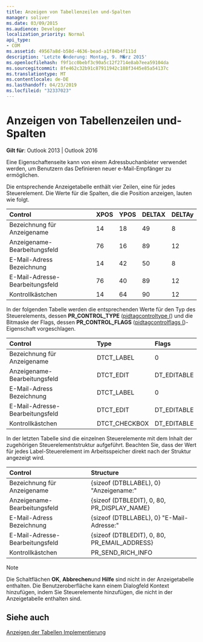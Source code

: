 ```yaml
---
title: Anzeigen von Tabellenzeilen und-Spalten
manager: soliver
ms.date: 03/09/2015
ms.audience: Developer
localization_priority: Normal
api_type:
- COM
ms.assetid: 49567a8d-b58d-4636-bead-a1f84b4f111d
description: 'Letzte �nderung: Montag, 9. M�rz 2015'
ms.openlocfilehash: f9f1cc0bebf3c90a5c12f2714e8ab7eea59104da
ms.sourcegitcommit: 8fe462c32b91c87911942c188f3445e85a54137c
ms.translationtype: MT
ms.contentlocale: de-DE
ms.lasthandoff: 04/23/2019
ms.locfileid: "32337023"
---
```

# <a name="displaying-table-rows-and-columns"></a>Anzeigen von Tabellenzeilen und-Spalten

  
  
**Gilt für**: Outlook 2013 | Outlook 2016 
  
 Eine Eigenschaftenseite kann von einem Adressbuchanbieter verwendet werden, um Benutzern das Definieren neuer e-Mail-Empfänger zu ermöglichen. 
  
Die entsprechende Anzeigetabelle enthält vier Zeilen, eine für jedes Steuerelement. Die Werte für die Spalten, die die Position anzeigen, lauten wie folgt.
  
|**Control**|**XPOS**|**YPOS**|**DELTAX**|**DELTAy**|
|:-----|:-----|:-----|:-----|:-----|
|Bezeichnung für Anzeigename  <br/> |14  <br/> |18  <br/> |49  <br/> |8  <br/> |
|Anzeigename-Bearbeitungsfeld  <br/> |76  <br/> |16  <br/> |89  <br/> |12  <br/> |
|E-Mail-Adress Bezeichnung  <br/> |14  <br/> |42  <br/> |50  <br/> |8  <br/> |
|E-Mail-Adresse-Bearbeitungsfeld  <br/> |76  <br/> |40  <br/> |89  <br/> |12  <br/> |
|Kontrollkästchen  <br/> |14  <br/> |64  <br/> |90  <br/> |12  <br/> |
   
In der folgenden Tabelle werden die entsprechenden Werte für den Typ des Steuerelements, dessen **PR_CONTROL_TYPE** ([pidtagcontroltype (](pidtagcontroltype-canonical-property.md)) und die Bitmaske der Flags, dessen **PR_CONTROL_FLAGS** ([pidtagcontrolflags (](pidtagcontrolflags-canonical-property.md))-Eigenschaft vorgeschlagen.
  
|**Control**|**Type**|**Flags**|
|:-----|:-----|:-----|
|Bezeichnung für Anzeigename  <br/> |DTCT_LABEL  <br/> |0  <br/> |
|Anzeigename-Bearbeitungsfeld  <br/> |DTCT_EDIT  <br/> |DT_EDITABLE | DT_REQUIRED  <br/> |
|E-Mail-Adress Bezeichnung  <br/> |DTCT_LABEL  <br/> |0  <br/> |
|E-Mail-Adresse-Bearbeitungsfeld  <br/> |DTCT_EDIT  <br/> |DT_EDITABLE | DT_REQUIRED  <br/> |
|Kontrollkästchen  <br/> |DTCT_CHECKBOX  <br/> |DT_EDITABLE  <br/> |
   
In der letzten Tabelle sind die einzelnen Steuerelemente mit dem Inhalt der zugehörigen Steuerelementstruktur aufgeführt. Beachten Sie, dass der Wert für jedes Label-Steuerelement im Arbeitsspeicher direkt nach der Struktur angezeigt wird.
  
|**Control**|**Structure**|
|:-----|:-----|
|Bezeichnung für Anzeigename  <br/> |{sizeof (DTBLLABEL), 0} "Anzeigename:"  <br/> |
|Anzeigename-Bearbeitungsfeld  <br/> |{sizeof (DTBLEDIT), 0, 80, PR_DISPLAY_NAME}  <br/> |
|E-Mail-Adress Bezeichnung  <br/> |{sizeof (DTBLLABEL), 0} "E-Mail-Adresse:"  <br/> |
|E-Mail-Adresse-Bearbeitungsfeld  <br/> |{sizeof (DTBLEDIT), 0, 80, PR_EMAIL_ADDRESS}  <br/> |
|Kontrollkästchen  <br/> |PR_SEND_RICH_INFO  <br/> |
   
> [!NOTE]
> Die Schaltflächen **OK**, **Abbrechen**und **Hilfe** sind nicht in der Anzeigetabelle enthalten. Die Benutzeroberfläche kann einem Dialogfeld Kontext hinzufügen, indem Sie Steuerelemente hinzufügen, die nicht in der Anzeigetabelle enthalten sind. 
  
## <a name="see-also"></a>Siehe auch



[Anzeigen der Tabellen Implementierung](display-table-implementation.md)

